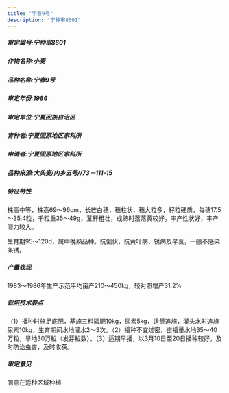 ```yaml
---
title: "宁春9号"
description: "宁种审8601"
---
```

##### 审定编号:宁种审8601

##### 作物名称:小麦

##### 品种名称:宁春9号

##### 审定年份:1986

##### 审定单位:宁夏回族自治区

##### 育种者:宁夏固原地区家科所

##### 申请者:宁夏固原地区家科所

##### 品种来源:大头麦/内乡五号//73－111-15

##### 特征特性
株高中等，株高69～96cm，长芒白穗，穗柱状，穗大粒多，籽粒硬质，每穗17.5～35.4粒，千粒重35～49g，茎秆粗壮，成熟时落落黄较好。丰产性状好，丰产潜力较大。
生育期95～120d，属中晚熟品种。抗倒伏，抗黄叶病、锈病及早衰，一般不感染条锈。


##### 产量表现
1983～1986年生产示范平均亩产210～450kg，较对照增产31.2%

##### 栽培技术要点
（1）播种时施足底肥，基施三料磷肥10kg，尿素5kg，适量追施，灌头水时追施尿素10kg，生育期间水地灌水2～3次。（2）播种不宜过密，亩播量水地35～40万粒，旱地30万粒（发芽粒数）。（3）适期早播，以3月10日至20日播种较好，及时防治虫害，及时收获。

##### 审定意见
同意在适种区域种植
